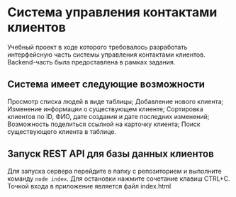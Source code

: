 # Система управления контактами клиентов
Учебный проект в ходе которого требовалось разработать интерфейсную часть системы управления контактами клиентов.
Backend-часть была предоставлена в рамках задания.

## Система имеет следующие возможности
Просмотр списка людей в виде таблицы;
Добавление нового клиента;
Изменение информации о существующем клиенте;
Сортировка клиентов по ID, ФИО, дате создания и дате последних изменений;
Возможность поделиться ссылкой на карточку клиента;
Поиск существующего клиента в таблице.

## Запуск REST API для базы данных клиентов
Для запуска сервера перейдите в папку с репозиторием и выполните команду `node index`. Для остановки нажмите сочетание клавиш CTRL+C.
Точкой входа в приложение является файл index.html



